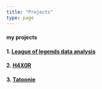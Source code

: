 ```yaml
---
title: "Projects"
type: page
---
```



#### my projects

#### 1. [League of legends data analysis](/projects/LDA/)
#### 2. [H4X0R](projects/H4X0R/)
#### 3. [Tatoonie](/projects/Tatoonie/)
